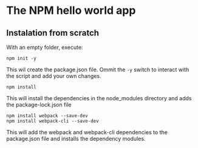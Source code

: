 # The NPM hello world app

## Instalation from scratch
With an empty folder, execute:

```
npm init -y
```

This wil create the package.json file. Ommit the `-y` switch to interact with the script and add your own changes.

```
npm install
```

This will install the dependencies in the node_modules directory and adds the package-lock.json file

```
npm install webpack --save-dev
npm install webpack-cli --save-dev
```

This will add the webpack and webpack-cli dependencies to the package.json file and installs the dependency modules.
